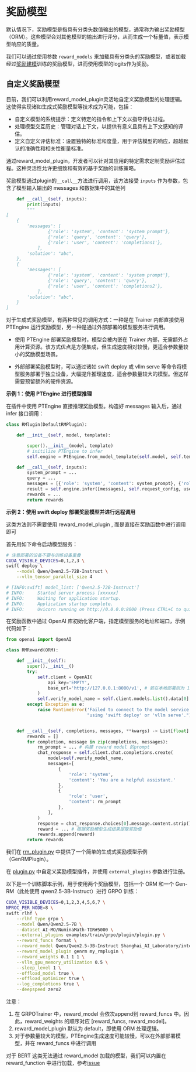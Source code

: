 # 奖励模型

默认情况下，奖励模型是指具有分类头数值输出的模型，通常称为输出奖励模型（ORM）。这些模型会对其他模型的输出进行评分，从而生成一个标量值，表示模型响应的质量。

我们可以通过使用参数 `reward_models` 来加载具有分类头的奖励模型，或者加载经过[奖励建模](../../人类对齐.md#rm)训练的奖励模型，进而使用模型的logits作为奖励。

## 自定义奖励模型

目前，我们可以利用reward_model_plugin灵活地自定义奖励模型的处理逻辑。这使得实现诸如生成式奖励模型等技术成为可能，包括：
- 自定义模型的系统提示：定义特定的指令和上下文以指导评估过程。
- 处理模型交互历史：管理对话上下文，以提供有意义且具有上下文感知的评估。
- 定义自定义评估标准：设置独特的标准和度量，用于评估模型的响应，超越默认的准确性和相关性衡量标准。

通过reward_model_plugin，开发者可以针对其应用的特定需求定制奖励评估过程。这种灵活性允许更细致和有效的基于奖励的训练策略。

奖励模型通过plugin的`__call__`方法进行调用，该方法接受 `inputs` 作为参数，包含了模型输入输出的 messages 和数据集中的其他列

```python
    def __call__(self, inputs):
        print(inputs)
        """
[
    {
        'messages': [
                {'role': 'system', 'content': 'system prompt'},
                {'role': 'query', 'content': 'query'},
                {'role': 'user', 'content': 'completions1'},
            ],
        'solution': "abc",
    },
    {
        'messages': [
                {'role': 'system', 'content': 'system prompt'},
                {'role': 'query', 'content': 'query'},
                {'role': 'user', 'content': 'completions2'},
            ],
        'solution': "abc",
    }
]

```

对于生成式奖励模型，有两种常见的调用方式：一种是在 Trainer 内部直接使用 PTEngine 运行奖励模型，另一种是通过外部部署的模型服务进行调用。

- 使用 PTEngine 部署奖励模型时，模型会被内嵌在 Trainer 内部，无需额外占用计算资源。该方式优点是方便集成，但生成速度相对较慢，更适合参数量较小的奖励模型场景。

- 外部部署奖励模型时，可以通过诸如 swift deploy 或 vllm serve 等命令将模型服务部署于独立设备，大幅提升推理速度，适合参数量较大的模型。但这样需要预留额外的硬件资源。

**示例 1：使用 PTEngine 进行模型推理**

在插件中使用 PTEngine 直接推理奖励模型。构造好 messages 输入后，通过 infer 接口调用：
```python
class RMlugin(DefaultRMPlugin):

    def __init__(self, model, template):

        super().__init__(model, template)
        # initilize PTEngine to infer
        self.engine = PtEngine.from_model_template(self.model, self.template, max_batch_size=0)

    def __call__(self, inputs):
        system_prompt = ...
        query = ...
        messages = [{'role': 'system', 'content': system_prompt}, {'role': 'query', 'content': query}]
        result = self.engine.infer([messages], self.request_config, use_tqdm=False)
        rewards = ...
        return rewards
```

**示例 2：使用 swift deploy 部署奖励模型并进行远程调用**

这类方法则不需要使用 reward_model_plugin , 而是直接在奖励函数中进行调用即可

首先用如下命令启动模型服务：

```bash
# 注意部署的设备不要与训练设备重叠
CUDA_VISIBLE_DEVICES=0,1,2,3 \
swift deploy \
    --model Qwen/Qwen2.5-72B-Instruct \
    --vllm_tensor_parallel_size 4

# [INFO:swift] model_list: ['Qwen2.5-72B-Instruct']
# INFO:     Started server process [xxxxxx]
# INFO:     Waiting for application startup.
# INFO:     Application startup complete.
# INFO:     Uvicorn running on http://0.0.0.0:8000 (Press CTRL+C to quit)
```
在奖励函数中通过 OpenAI 库初始化客户端，指定模型服务的地址和端口，示例代码如下：

```python
from openai import OpenAI

class RMReward(ORM):

    def __init__(self):
        super().__init__()
        try:
            self.client = OpenAI(
                api_key='EMPTY',
                base_url='http://127.0.0.1:8000/v1', # 若在本地部署则为 127.0.0.1
            )
            self.verify_model_name = self.client.models.list().data[0].id
        except Exception as e:
            raise RuntimeError('Failed to connect to the model service. Please deploy the model '
                               "using 'swift deploy' or 'vllm serve'.") from e


    def __call__(self, completions, messages, **kwargs) -> List[float]:
        rewards = []
        for completion, message in zip(completions, messages):
            rm_prompt = ... # 构建 reward model 的prompt
            chat_response = self.client.chat.completions.create(
                model=self.verify_model_name,
                messages=[
                    {
                        'role': 'system',
                        'content': 'You are a helpful assistant.'
                    },
                    {
                        'role': 'user',
                        'content': rm_prompt
                    },
                ],
            )
            response = chat_response.choices[0].message.content.strip()
            reward = ... # 根据奖励模型生成结果提取奖励值
            rewards.append(reward)
        return rewards

```


我们在 [rm_plugin.py](https://github.com/modelscope/ms-swift/blob/main/swift/plugin/rm_plugin.py) 中提供了一个简单的生成式奖励模型示例（GenRMPlugin）。

在 [plugin.py](https://github.com/modelscope/ms-swift/blob/main/examples/train/grpo/plugin/plugin.py) 中自定义奖励模型插件，并使用 `external_plugins` 参数进行注册。


以下是一个训练脚本示例，用于使用两个奖励模型，包括一个 ORM 和一个 Gen-RM（此处使用 qwen2.5-3B-Instruct）进行 GRPO 训练：

```bash
CUDA_VISIBLE_DEVICES=0,1,2,3,4,5,6,7 \
NPROC_PER_NODE=8 \
swift rlhf \
    --rlhf_type grpo \
    --model Qwen/Qwen2.5-7B \
    --dataset AI-MO/NuminaMath-TIR#5000 \
    --external_plugins examples/train/grpo/plugin/plugin.py \
    --reward_funcs format \
    --reward_model Qwen/Qwen2.5-3B-Instruct Shanghai_AI_Laboratory/internlm2-7b-reward \
    --reward_model_plugin genrm my_rmplugin \
    --reward_weights 0.1 1 1 \
    --vllm_gpu_memory_utilization 0.5 \
    --sleep_level 1 \
    --offload_model true \
    --offload_optimizer true \
    --log_completions true \
    --deepspeed zero2
```

注意：
1. 在 GRPOTrainer 中，reward_model 会依次append到 reward_funcs 中。因此，reward_weights 的顺序对应 [reward_funcs, reward_model]。
2. reward_model_plugin 默认为 default，即使用 ORM 处理逻辑。
3. 对于参数量较大的模型，PTEngine生成速度可能较慢，可以在外部部署模型，并在 reward_funcs 中进行调用


对于 BERT 这类无法通过 reward_model 加载的模型，我们可以内置在 reward_function 中进行加载，参考[issue](https://github.com/modelscope/ms-swift/issues/4580)
